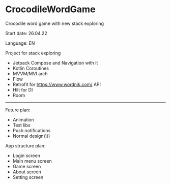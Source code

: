 # CrocodileWordGame
Crocodile word game with new stack exploring

Start date: 26.04.22

Language: EN

Project for stack exploring
- Jetpack Compose and Navigation with it
- Kotlin Coroutines
- MVVM/MVI arch
- Flow
- Retrofit for https://www.wordnik.com/ API
- Hilt for DI
- Room
----------------------------
Future plan:
- Animation
- Test libs
- Push notifications
- Normal design)))) 


App structure plan:
- Login screen
- Main menu screen
- Game screen
- About screen
- Setting screen
